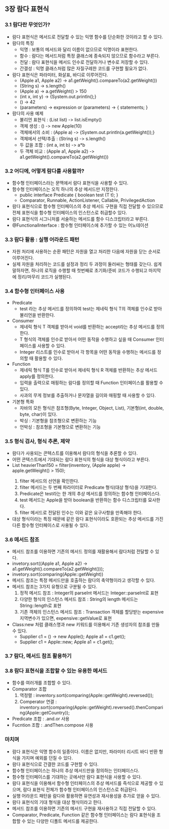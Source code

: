 ## 3장 람다 표현식
 
### 3.1 람다란 무엇인가?
- 람다 표현식은 메서드로 전달할 수 있는 익명 함수를 단순화한 것이라고 할 수 있다.
- 람다의 특징
  - 익명 : 보통의 메서드와 달리 이름이 없으므로 익명이라 표현한다.
  - 함수 : 람다는 메서드처럼 특정 클래스에 종속되지 않으므로 함수라고 부른다.
  - 전달 : 람다 표현식을 메서드 인수로 전달하거나 변수로 저장할 수 있다.
  - 간결성 : 익명 클래스처럼 많은 자질구레한 코드를 구현할 필요가 없다.
- 람다 표현식은 파라미터, 화살표, 바디로 이루어진다.
  - (Apple a1, Apple a2) -> a1.getWeight().compareTo(a2.getWeight())
  - (String s) -> s.length()
  - (Apple a) -> a.getWeight() > 150
  - (int x, int y) -> {System.out.println();}
  - () -> 42
  - (parameters) -> expression or (parameters) -> { statements; }
- 람다의 사용 예제
  - 불리언 표현식 : (List<String> list) -> list.isEmpty()
  - 객체 생성 : () -> new Apple(10)
  - 객체에서의 소비 : (Apple a) -> {System.out.println(a.getWeight());}
  - 객체에서 선택/추출 : (String s) -> s.length()
  - 두 값을 조합 : (int a, int b) -> a*b
  - 두 객체 비교 : (Apple a1, Apple a2) -> a1.getWeight().compareTo(a2.getWeight())
  
### 3.2 어디에, 어떻게 람다를 사용할까?
- 함수형 인터페이스라는 문맥에서 람다 표현식을 사용할 수 있다.
- 함수형 인터페이스는 오직 하나의 추상 메서드만 지정한다.
  - public interface Predicate<T> { boolean test (T t); }
  - Comparator, Runnable, ActionListener, Callable, PrivilegedAction
- 람다 표현식으로 함수형 인터페이스의 추상 메서드 구현을 직접 전달할 수 있으므로 전체 표현식을 함수형 인터페이스의 인스턴스로 취급할수 있다.
- 람다 표현식의 시그니처를 서술하는 메서드를 함수 디스크립터라고 부른다.
- @FunctionalInterface : 함수형 인터페이스에 추가할 수 있는 어노테이션

### 3.3 람다 활용 : 실행 어라운드 패턴
- 자원 처리에 사용하는 순환 패턴은 자원을 열고 처리한 다음에 자원을 닫는 순서로 이루어진다. 
- 실제 자원을 처리하는 코드를 설정과 정리 두 과정이 둘러싸는 형태를 갖는다. 쉽게 말하자면, 하나의 로직을 수행할 때 첫번째로 초기화/준비 코드가 수행되고 마지막에 정리/마무리 코드가 실행된다.

### 3.4 함수형 인터페이스 사용
- Predicate
  - test 라는 추상 메서드를 정의하여 test는 제네릭 형식 T의 객체를 인수로 받아 불리언을 반환한다.
- Consumer
  - 제네릭 형식 T 객체를 받아서 void를 반환하는 accept라는 추상 메서드를 정의한다.
  - T 형식의 객체를 인수로 받아서 어떤 동작을 수행하고 싶을 때 Consumer 인터페이스를 사용할 수 있다.
  - Integer 리스트를 인수로 받아서 각 항목을 어떤 동작을 수행하는 메서드를 정의할 때 활용할 수 있다.
- Function
  - 제네릭 형식 T를 인수로 받아서 제네릭 형식 R 객체를 반환하는 추상 메서드 apply를 정의한다.
  - 입력을 출력으로 매핑하는 람다를 정의할 때 Function 인터페이스를 활용할 수 있다.
  - 사과의 무게 정보를 추출하거나 문자열을 길이와 매핑할 때 사용할 수 있다.
- 기본형 특화
  - 자바의 모든 형식은 참조형(Byte, Integer, Object, List), 기본형(int, double, byte, char)이 있다.
  - 박싱 : 기본형을 참조형으로 변환하는 기능
  - 언박싱 : 참조형을 기본형으로 변환하는 기능

### 3.5 형식 검사, 형식 추론, 제약
- 람다가 사용되는 콘텍스트를 이용해서 람다의 형식을 추론할 수 있다.
- 어떤 콘텍스트에서 기대되는 람다 표현식의 형식을 대상 형식이라고 부른다.
- List<Apple> heavierThan150 = filter(inventory, (Apple apple) -> apple.getWeight() > 150);
  1. filter 메서드의 선언을 확인한다.
  2. filter 메서드는 두 번째 파라미터로 Predicate<Apple> 형식(대상 형식)을 기대한다.
  3. Predicate<Apple>은 test라는 한 개의 추상 메서드를 정의하는 함수형 인터페이스다.
  4. test 메서드는 Apple을 받아 boolean을 반환하는 함수 디스크립터를 묘사한다.
  5. filter 메서드로 전달된 인수는 이와 같은 요구사항을 만족해야 한다.
- 대상 형식이라는 특징 때문에 같은 람다 표현식이라도 호환되는 추상 메서드를 가진 다른 함수형 인터페이스로 사용될 수 있다.

### 3.6 메서드 참조
- 메서드 참조를 이용하면 기존의 메서드 정의를 재활용해서 람다처럼 전달할 수 있다.
- invetory.sort((Apple a1, Apple a2) -> a1.getWeight().compareTo(a2.getWeight()));
- invetory.sort(comparing(Apple::getWeight))
- 메서드 참조는 특정 메서드만을 호출하는 람다의 축약형이라고 생각할 수 있다.
- 메서드 참조는 3가지 유형으로 구분될 수 있다.
  1. 정적 메서드 참조 : Integer의 parseInt 메서드는 Integer::parseInt로 표현
  2. 다양한 형식의 인스턴스 메서드 참조 : String의 length 메서드는 String::length로 표현
  3. 기존 객체의 인스턴스 메서드 참조 : Transaction 객체를 할당받는 expensive 지역변수가 있으면, expensive::getValue로 표현
- Class:new 처럼 클래스명과 new 키워드를 이용해서 기존 생성자의 참조를 만들 수 있다.
  - Supplier<Apple> c1 = () -> new Apple(); Apple a1 = c1.get();
  - Supplier<Apple> c1 = Apple::new; Apple a1 = c1.get();

### 3.7 람다, 메서드 참조 활용하기

### 3.8 람다 표현식을 조합할 수 있는 유용한 메서드
- 함수를 여러개를 조합할 수 있다.
- Comparator 조합
  1. 역정렬 : inventory.sort(comparing(Apple::getWeight).reversed());
  2. Comperator 연결 : inventory.sort(comparing(Apple::getWeight).reversed().thenComparing(Apple::getCountry));
- Predicate 조합 : .and.or 사용
- Fucntion 조합 : .andThen.compose 사용

### 마치며
- 람다 표현식은 익명 함수의 일종이다. 이름은 없지만, 파라미터 리시트 바디 반환 형식을 가지며 예외를 던질 수 있다.
- 람다 표현식으로 간결한 코드를 구현할 수 있다.
- 함수형 인터페이스는 하나의 추상 메서드만을 정의하는 인터페이스다.
- 함수형 인터페이스를 기대하는 곳에서만 람다 표현식을 사용할 수 있다.
- 람다 표현식을 이용해서 함수형 인터페이스의 추상 메서드를 즉석으로 제공할 수 있으며, 람다 표현식 전체가 함수형 인터페이스의 인스턴스로 취급된다.
- 실행 어라운드 패턴을 람다와 활용하면 유연성과 재사용성을 추가로 얻을 수 있다.
- 람다 표현식의 기대 형식을 대상 형식이라고 한다.
- 메서드 참조를 이용하면 기존의 메서드 구현을 재사용하고 직접 전달할 수 있다.
- Comparator, Predicate, Function 같은 함수형 인터페이스는 람다 표현식을 조합할 수 있는 다양한 디폴트 메서드를 제공한다.